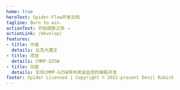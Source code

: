 ```yaml
---
home: true
heroText: Spider-Flow开发文档
tagline: Born to win.
actionText: 开始探索之旅 →
actionLink: /develop/
features:
- title: 作者
  details: 比克大魔王
- title: 项目
  details: CMMP-GZSW
- title: 功能
  details: 实现CMMP-GZSW带外爬虫监控的模板开发
footer: Spider Licensed | Copyright © 2022-present Devil Rubick
---
```

